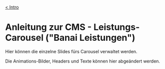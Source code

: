 [&lt; Intro](./wp-admin)

# Anleitung zur CMS - Leistungs-Carousel ("Banai Leistungen")

Hier können die einzelne Slides fürs Carousel verwaltet werden.

Die Animations-Bilder, Headers und Texte können hier abgeändert werden.



